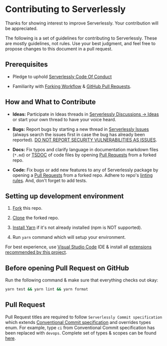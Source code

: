 # Contributing to Serverlessly

Thanks for showing interest to improve Serverlessly. Your contribution will be appreciated.

The following is a set of guidelines for contributing to Serverlessly. These are mostly guidelines, not rules. Use your best judgment, and feel free to propose changes to this document in a pull request.

## Prerequisites

- Pledge to uphold [Serverlessly Code Of Conduct](./CODE_OF_CONDUCT.md)

- Familiarity with [Forking Workflow](https://www.atlassian.com/git/tutorials/comparing-workflows/forking-workflow) & [GitHub Pull Requests](https://help.github.com/articles/using-pull-requests).

## How and What to Contribute

- **Ideas:** Participate in Ideas threads in [Serverlessly Discussions -> Ideas](https://github.com/ServerlesslyStack/Serverlessly/discussions?discussions_q=category%3AIdeas) or start your own thread to have your voice heard.

- **Bugs:** Report bugs by starting a new thread in [Serverlessly Issues](https://github.com/ServerlesslyStack/Serverlessly/issues) (always search the issues first in case the bug has already been reported). [DO NOT REPORT SECURITY VULNERABILITIES AS ISSUES](./SECURITY.md).

- **Docs:** Fix typos and clarify language in documentation markdown files (`*.md`) or [TSDOC](https://github.com/microsoft/tsdoc) of code files by opening [Pull Requests](https://help.github.com/articles/using-pull-requests) from a forked repo.

- **Code:** Fix bugs or add new features to any of Serverlessly package by opening a [Pull Requests](https://help.github.com/articles/using-pull-requests) from a forked repo. Adhere to repo's [linting rules](./.eslintrc.js). And, don't forget to add tests.

## Setting up development environment

1. [Fork](https://docs.github.com/en/github/getting-started-with-github/fork-a-repo) this repo.

2. [Clone](https://docs.github.com/en/github/using-git/which-remote-url-should-i-use) the forked repo.

3. [Install Yarn](https://classic.yarnpkg.com/en/docs/install/) if it's not already installed (npm is NOT supported).

4. Run `yarn` command which will setup your environment.

For best experience, use [Visual Studio Code](https://code.visualstudio.com/) IDE & install all [extensions recommended by this project](./.vscode/extensions.json).

## Before opening Pull Request on GitHub

Run the following command & make sure that everything checks out okay:

```sh
yarn test && yarn lint && yarn format
```

## Pull Request

Pull Request titles are required to follow `Serverlessly Commit specification` which extends [Conventional Commit specification](https://www.conventionalcommits.org/en/v1.0.0/) and overrides types enum. For example, type `ci` from Conventional Commit specification has been replaced with `devops`. Complete set of types & scopes can be found [here](./.github/semantic.yml).
